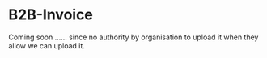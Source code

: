 # B2B-Invoice
Coming soon ...... since no authority by organisation to upload it when they allow we can upload it.
